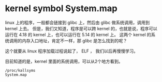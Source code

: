 # kernel symbol System.map

linux 上的程序，一般都会链接到 glibc 上，然后由 glibc 做系统调用，调用到 kernel 上去。 但是，我们又知道，程序是可以跨 kernel 的，也就是说，程序可以运行在  4.18 的 kernel 上，也可以运行在 5.14 的 kernel 上。 这两个 kernel 的系统调用的内存入口地址，肯定不一样，那 glibc 是怎么找到的呢？

这个就要从 linux 程序加载过程说起了， ELF ， 我们以后再慢慢学习。

目前知道的是，kernel 里面的系统调用，可以从2个地方看到。
```
/proc/kallsyms
System.map
```
